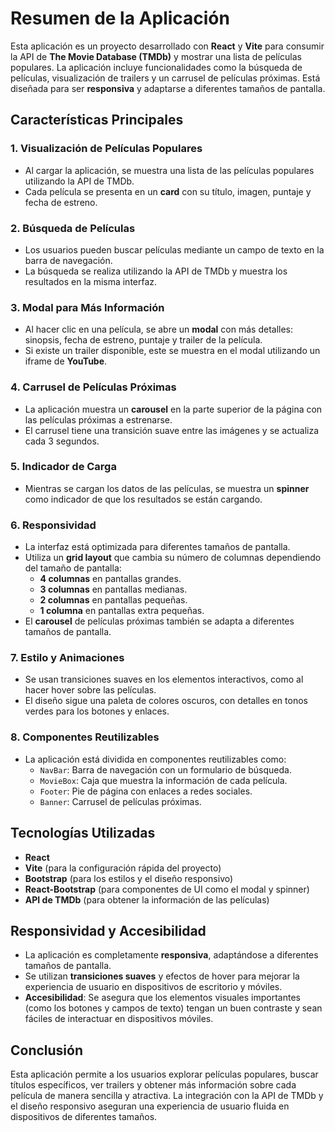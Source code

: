 # Resumen de la Aplicación

Esta aplicación es un proyecto desarrollado con **React** y **Vite** para consumir la API de **The Movie Database (TMDb)** y mostrar una lista de películas populares. La aplicación incluye funcionalidades como la búsqueda de películas, visualización de trailers y un carrusel de películas próximas. Está diseñada para ser **responsiva** y adaptarse a diferentes tamaños de pantalla.

## Características Principales

### 1. **Visualización de Películas Populares**
   - Al cargar la aplicación, se muestra una lista de las películas populares utilizando la API de TMDb.
   - Cada película se presenta en un **card** con su título, imagen, puntaje y fecha de estreno.
   
### 2. **Búsqueda de Películas**
   - Los usuarios pueden buscar películas mediante un campo de texto en la barra de navegación.
   - La búsqueda se realiza utilizando la API de TMDb y muestra los resultados en la misma interfaz.

### 3. **Modal para Más Información**
   - Al hacer clic en una película, se abre un **modal** con más detalles: sinopsis, fecha de estreno, puntaje y trailer de la película.
   - Si existe un trailer disponible, este se muestra en el modal utilizando un iframe de **YouTube**.

### 4. **Carrusel de Películas Próximas**
   - La aplicación muestra un **carousel** en la parte superior de la página con las películas próximas a estrenarse.
   - El carrusel tiene una transición suave entre las imágenes y se actualiza cada 3 segundos.

### 5. **Indicador de Carga**
   - Mientras se cargan los datos de las películas, se muestra un **spinner** como indicador de que los resultados se están cargando.

### 6. **Responsividad**
   - La interfaz está optimizada para diferentes tamaños de pantalla.
   - Utiliza un **grid layout** que cambia su número de columnas dependiendo del tamaño de pantalla:
     - **4 columnas** en pantallas grandes.
     - **3 columnas** en pantallas medianas.
     - **2 columnas** en pantallas pequeñas.
     - **1 columna** en pantallas extra pequeñas.
   - El **carousel** de películas próximas también se adapta a diferentes tamaños de pantalla.

### 7. **Estilo y Animaciones**
   - Se usan transiciones suaves en los elementos interactivos, como al hacer hover sobre las películas.
   - El diseño sigue una paleta de colores oscuros, con detalles en tonos verdes para los botones y enlaces.

### 8. **Componentes Reutilizables**
   - La aplicación está dividida en componentes reutilizables como:
     - `NavBar`: Barra de navegación con un formulario de búsqueda.
     - `MovieBox`: Caja que muestra la información de cada película.
     - `Footer`: Pie de página con enlaces a redes sociales.
     - `Banner`: Carrusel de películas próximas.

## Tecnologías Utilizadas

- **React**
- **Vite** (para la configuración rápida del proyecto)
- **Bootstrap** (para los estilos y el diseño responsivo)
- **React-Bootstrap** (para componentes de UI como el modal y spinner)
- **API de TMDb** (para obtener la información de las películas)

## Responsividad y Accesibilidad

- La aplicación es completamente **responsiva**, adaptándose a diferentes tamaños de pantalla.
- Se utilizan **transiciones suaves** y efectos de hover para mejorar la experiencia de usuario en dispositivos de escritorio y móviles.
- **Accesibilidad**: Se asegura que los elementos visuales importantes (como los botones y campos de texto) tengan un buen contraste y sean fáciles de interactuar en dispositivos móviles.

## Conclusión

Esta aplicación permite a los usuarios explorar películas populares, buscar títulos específicos, ver trailers y obtener más información sobre cada película de manera sencilla y atractiva. La integración con la API de TMDb y el diseño responsivo aseguran una experiencia de usuario fluida en dispositivos de diferentes tamaños.
